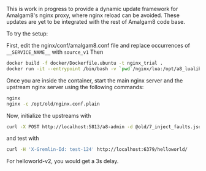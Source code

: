 This is work in progress to provide a dynamic update framework for 
Amalgam8's nginx proxy, where nginx reload can be avoided. These updates 
are yet to be integrated with the rest of Amalgam8 code base.

To try the setup:

First, edit the nginx/conf/amalgam8.conf file and replace occurrences of `__SERVICE_NAME__` with `source_v1`
Then

```bash
docker build -f docker/Dockerfile.ubuntu -t nginx_trial .
docker run -it --entrypoint /bin/bash -v `pwd`/nginx/lua:/opt/a8_lualib -v `pwd`/nginx/old:/opt/old nginx_trial
```

Once you are inside the container, start the main nginx server and the
upstream nginx server using the following commands:

```bash
nginx
nginx -c /opt/old/nginx.conf.plain
```

Now, initialize the upstreams with
```bash
curl -X POST http://localhost:5813/a8-admin -d @old/7_inject_faults.json
```

and test with

```bash
curl -H 'X-Gremlin-Id: test-124' http://localhost:6379/helloworld/
```

For helloworld-v2, you would get a 3s delay.
